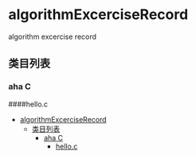 # algorithmExcerciseRecord

algorithm excercise record

## 类目列表

### aha C

####hello.c

<!-- TOC -->

- [algorithmExcerciseRecord](#algorithmexcerciserecord)
  - [类目列表](#类目列表)
    - [aha C](#aha-c)
      - [hello.c](#helloc)

<!-- /TOC -->
